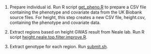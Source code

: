 1. Prepare individual id. Run R script [get_pheno.R](get_pheno.R) to prepare a CSV file containing the phenotype and covariate data from the UK Biobank source files. For height, this step creates a new CSV file, height.csv, containing the phenotype and covariate data.

2. Extract regions based on height GWAS result from Neale lab. Run R script [height.neale.top.filter.improve.R](height.neale.top.filter.improve.R).

3. Extract genotype for each region. Run [submit.sh](submit.sh).


